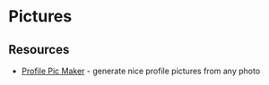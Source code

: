 # Pictures


## Resources

- [Profile Pic Maker](https://pfpmaker.com/) - generate nice profile pictures from any photo

